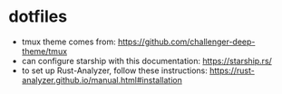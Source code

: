 # dotfiles

- tmux theme comes from: https://github.com/challenger-deep-theme/tmux
- can configure starship with this documentation: https://starship.rs/
- to set up Rust-Analyzer, follow these instructions: https://rust-analyzer.github.io/manual.html#installation

